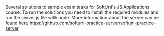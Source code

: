 Several solutions to sample exam tasks for SoftUni's JS Applications course. To run the solutions you need to install the required modules and run the server.js file with node. More information about the server can be found here https://github.com/softuni-practice-server/softuni-practice-server
